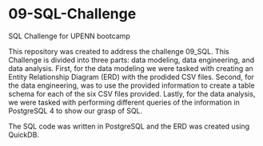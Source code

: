 # 09-SQL-Challenge
SQL Challenge for UPENN bootcamp

This repository was created to address the challenge 09_SQL. This Challenge is divided into three parts: data modeling, data engineering, and data analysis. First, for the data modeling we were tasked with creating an Entity Relationship Diagram (ERD) with the prodided CSV files. Second, for the data engineering, was to use the provided information to create a table schema for each of the six CSV files provided.  Lastly, for the data analysis, we were tasked with performing different queries of the information in PostgreSQL 4 to show our grasp of SQL.   

The SQL code was written in PostgreSQL and the ERD was created using QuickDB.
